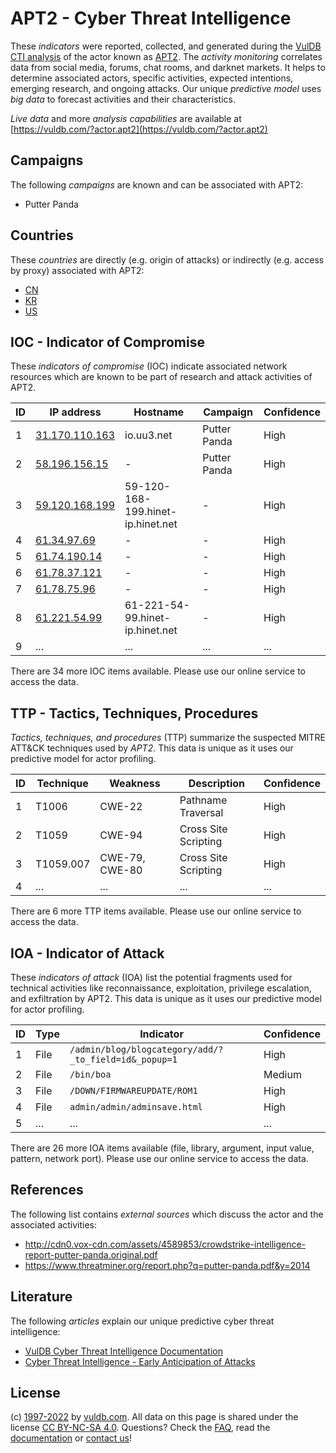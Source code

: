 # APT2 - Cyber Threat Intelligence

These _indicators_ were reported, collected, and generated during the [VulDB CTI analysis](https://vuldb.com/?kb.cti) of the actor known as [APT2](https://vuldb.com/?actor.apt2). The _activity monitoring_ correlates data from social media, forums, chat rooms, and darknet markets. It helps to determine associated actors, specific activities, expected intentions, emerging research, and ongoing attacks. Our unique _predictive model_ uses _big data_ to forecast activities and their characteristics.

_Live data_ and more _analysis capabilities_ are available at [https://vuldb.com/?actor.apt2](https://vuldb.com/?actor.apt2)

## Campaigns

The following _campaigns_ are known and can be associated with APT2:

* Putter Panda

## Countries

These _countries_ are directly (e.g. origin of attacks) or indirectly (e.g. access by proxy) associated with APT2:

* [CN](https://vuldb.com/?country.cn)
* [KR](https://vuldb.com/?country.kr)
* [US](https://vuldb.com/?country.us)

## IOC - Indicator of Compromise

These _indicators of compromise_ (IOC) indicate associated network resources which are known to be part of research and attack activities of APT2.

ID | IP address | Hostname | Campaign | Confidence
-- | ---------- | -------- | -------- | ----------
1 | [31.170.110.163](https://vuldb.com/?ip.31.170.110.163) | io.uu3.net | Putter Panda | High
2 | [58.196.156.15](https://vuldb.com/?ip.58.196.156.15) | - | Putter Panda | High
3 | [59.120.168.199](https://vuldb.com/?ip.59.120.168.199) | 59-120-168-199.hinet-ip.hinet.net | - | High
4 | [61.34.97.69](https://vuldb.com/?ip.61.34.97.69) | - | - | High
5 | [61.74.190.14](https://vuldb.com/?ip.61.74.190.14) | - | - | High
6 | [61.78.37.121](https://vuldb.com/?ip.61.78.37.121) | - | - | High
7 | [61.78.75.96](https://vuldb.com/?ip.61.78.75.96) | - | - | High
8 | [61.221.54.99](https://vuldb.com/?ip.61.221.54.99) | 61-221-54-99.hinet-ip.hinet.net | - | High
9 | ... | ... | ... | ...

There are 34 more IOC items available. Please use our online service to access the data.

## TTP - Tactics, Techniques, Procedures

_Tactics, techniques, and procedures_ (TTP) summarize the suspected MITRE ATT&CK techniques used by _APT2_. This data is unique as it uses our predictive model for actor profiling.

ID | Technique | Weakness | Description | Confidence
-- | --------- | -------- | ----------- | ----------
1 | T1006 | CWE-22 | Pathname Traversal | High
2 | T1059 | CWE-94 | Cross Site Scripting | High
3 | T1059.007 | CWE-79, CWE-80 | Cross Site Scripting | High
4 | ... | ... | ... | ...

There are 6 more TTP items available. Please use our online service to access the data.

## IOA - Indicator of Attack

These _indicators of attack_ (IOA) list the potential fragments used for technical activities like reconnaissance, exploitation, privilege escalation, and exfiltration by APT2. This data is unique as it uses our predictive model for actor profiling.

ID | Type | Indicator | Confidence
-- | ---- | --------- | ----------
1 | File | `/admin/blog/blogcategory/add/?_to_field=id&_popup=1` | High
2 | File | `/bin/boa` | Medium
3 | File | `/DOWN/FIRMWAREUPDATE/ROM1` | High
4 | File | `admin/admin/adminsave.html` | High
5 | ... | ... | ...

There are 26 more IOA items available (file, library, argument, input value, pattern, network port). Please use our online service to access the data.

## References

The following list contains _external sources_ which discuss the actor and the associated activities:

* http://cdn0.vox-cdn.com/assets/4589853/crowdstrike-intelligence-report-putter-panda.original.pdf
* https://www.threatminer.org/report.php?q=putter-panda.pdf&y=2014

## Literature

The following _articles_ explain our unique predictive cyber threat intelligence:

* [VulDB Cyber Threat Intelligence Documentation](https://vuldb.com/?kb.cti)
* [Cyber Threat Intelligence - Early Anticipation of Attacks](https://www.scip.ch/en/?labs.20201022)

## License

(c) [1997-2022](https://vuldb.com/?kb.changelog) by [vuldb.com](https://vuldb.com/?kb.about). All data on this page is shared under the license [CC BY-NC-SA 4.0](https://creativecommons.org/licenses/by-nc-sa/4.0/). Questions? Check the [FAQ](https://vuldb.com/?kb.faq), read the [documentation](https://vuldb.com/?kb) or [contact us](https://vuldb.com/?contact)!
